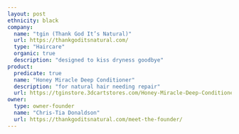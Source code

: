 ```yaml
---
layout: post
ethnicity: black
company:
  name: "tgin (Thank God It’s Natural)"
  url: https://thankgoditsnatural.com/
  type: "Haircare"
  organic: true
  description: "designed to kiss dryness goodbye"
product:
  predicate: true
  name: "Honey Miracle Deep Conditioner"
  description: "for natural hair needing repair"
  url: https://tginstore.3dcartstores.com/Honey-Miracle-Deep-Conditioner-for-Natural-Hair--12oz_p_97.html
owner:
  type: owner-founder
  name: "Chris-Tia Donaldson"
  url: https://thankgoditsnatural.com/meet-the-founder/
---
```

